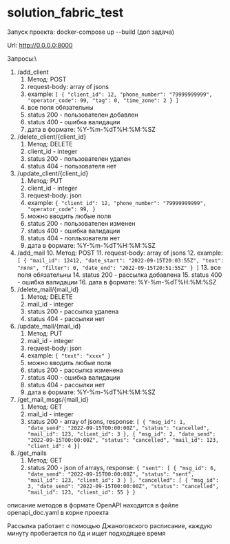 # solution_fabric_test
Запуск проекта: docker-compose up --build (доп задача)

Url: http://0.0.0.0:8000

Запросы:\
1. /add_client
   1. Метод: POST
   2. request-body: array of jsons
   3. example: ```[
    {
        "client_id": 12,
        "phone_number": "79999999999",
        "operator_code": 99,
        "tag": 0,
        "time_zone": 2
    }
]```
   4. все поля обязательны
   5. status 200 - пользователен добавлен
   6. status 400 - ошибка валидации
   7. дата в формате: %Y-%m-%dT%H:%M:%SZ
2. /delete_client/{client_id}
   1. Метод: DELETE
   2. client_id - integer
   3. status 200 - пользователен удален
   4. status 404 - пользователя нет
3. /update_client/{client_id}
   1. Метод: PUT
   2. client_id - integer
   3. request-body: json
   4. example: ```
       {
        "client_id": 12,
        "phone_number": "79999999999",
        "operator_code": 99,
       } ```
   5. можно вводить любые поля
   6. status 200 - пользователен изменен
   7. status 400 - ошибка валидации
   8. status 404 - полльзователя нет
   9. дата в формате: %Y-%m-%dT%H:%M:%SZ
4. /add_mail
   10. Метод: POST
   11. request-body: array of jsons
   12. example: ```[
    {
        "mail_id": 12412,
        "date_start": "2022-09-15T20:03:55Z",
        "text": "ляля",
        "filter": 0,
        "date_end": "2022-09-15T20:51:55Z"
    }
]```
   13. все поля обязательны
   14. status 200 - рассылка добавлена
   15. status 400 - ошибка валидации
   16. дата в формате: %Y-%m-%dT%H:%M:%SZ
5. /delete_mail/{mail_id}
   1. Метод: DELETE
   2. mail_id - integer
   3. status 200 - рассылка удалена
   4. status 404 - рассылки нет
6. /update_mail/{mail_id}
   1. Метод: PUT
   2. mail_id - integer
   3. request-body: json
   4. example: ```{
    "text": "xxxx"
}```
   5. можно вводить любые поля
   6. status 200 - рассылка изменена
   7. status 400 - ошибка валидации
   8. status 404 - рассылки нет
   9. дата в формате: %Y-%m-%dT%H:%M:%SZ  
7. /get_mail_msgs/{mail_id}
   1. Метод: GET
   2. mail_id - integer
   3. status 200 - array of jsons, response: ```[
    {
        "msg_id": 1,
        "date_send": "2022-09-15T00:00:00Z",
        "status": "cancelled",
        "mail_id": 123,
        "client_id": 3
    },
    {
        "msg_id": 2,
        "date_send": "2022-09-15T00:00:00Z",
        "status": "cancelled",
        "mail_id": 123,
        "client_id": 4
    }]```  
8. /get_mails
   1. Метод: GET
   2. status 200 - json of arrays, response: ```
   {
    "sent": [
        {
            "msg_id": 6,
            "date_send": "2022-09-15T00:00:00Z",
            "status": "sent",
            "mail_id": 123,
            "client_id": 3
        }
    ],
    "cancelled": [
        {
            "msg_id": 3,
            "date_send": "2022-09-15T00:00:00Z",
            "status": "cancelled",
            "mail_id": 123,
            "client_id": 55
        }
} ```

описание методов в формате OpenAPI находится в файле openapi_doc.yaml в корне проекта

Рассылка работает с помощью Джаноговского расписание, каждую минуту пробегается по бд и ищет подходящее время
